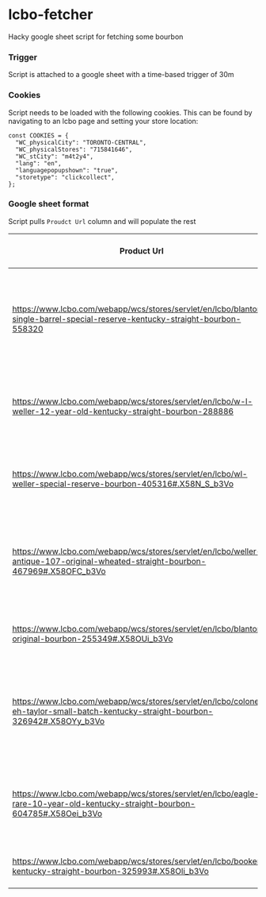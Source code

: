 # lcbo-fetcher
Hacky google sheet script for fetching some bourbon

### Trigger
Script is attached to a google sheet with a time-based trigger of 30m

### Cookies
Script needs to be loaded with the following cookies. This can be found by navigating to an lcbo page and setting your store location:

```
const COOKIES = {
  "WC_physicalCity": "TORONTO-CENTRAL",
  "WC_physicalStores": "715841646",
  "WC_stCity": "m4t2y4",
  "lang": "en",
  "languagepopupshown": "true",
  "storetype": "clickcollect",
};
```

### Google sheet format
Script pulls `Proudct Url` column and will populate the rest

|Product Url                                                                                                                       |Name                                                                                |Available for Delivery?|Available in Store?|Link Valid?|
|----------------------------------------------------------------------------------------------------------------------------------|------------------------------------------------------------------------------------|-----------------------|-------------------|-----------|
|https://www.lcbo.com/webapp/wcs/stores/servlet/en/lcbo/blantons-single-barrel-special-reserve-kentucky-straight-bourbon-558320    |Blanton's Single Barrel Special Reserve Kentucky Straight Bourbon (Limit 2 Bottles) |unavailable            |unavailable        |FALSE      |
|https://www.lcbo.com/webapp/wcs/stores/servlet/en/lcbo/w-l-weller-12-year-old-kentucky-straight-bourbon-288886                    |W. L. Weller 12-Year-Old Kentucky Straight Bourbon                                  |unavailable            |unavailable        |TRUE       |
|https://www.lcbo.com/webapp/wcs/stores/servlet/en/lcbo/wl-weller-special-reserve-bourbon-405316#.X58N_S_b3Vo                      |W.L. Weller Special Reserve Bourbon (Limit 2 Bottles)                               |unavailable            |unavailable        |TRUE       |
|https://www.lcbo.com/webapp/wcs/stores/servlet/en/lcbo/weller-antique-107-original-wheated-straight-bourbon-467969#.X58OFC_b3Vo   |Weller Antique 107 Original Wheated Straight Bourbon (Limit 2 Bottles)              |unavailable            |unavailable        |TRUE       |
|https://www.lcbo.com/webapp/wcs/stores/servlet/en/lcbo/blantons-original-bourbon-255349#.X58OUi_b3Vo                              |Blanton's Original Bourbon (Bottle Limit 2)                                         |unavailable            |unavailable        |TRUE       |
|https://www.lcbo.com/webapp/wcs/stores/servlet/en/lcbo/colonel-eh-taylor-small-batch-kentucky-straight-bourbon-326942#.X58OYy_b3Vo|Colonel E.H. Taylor Small Batch Kentucky Straight Bourbon (Limit 2 Bottles)         |unavailable            |unavailable        |TRUE       |
|https://www.lcbo.com/webapp/wcs/stores/servlet/en/lcbo/eagle-rare-10-year-old-kentucky-straight-bourbon-604785#.X58Oei_b3Vo       |Eagle Rare 10 Year Old Kentucky Straight Bourbon (Limit 2 Bottles)                  |unavailable            |unavailable        |TRUE       |
|https://www.lcbo.com/webapp/wcs/stores/servlet/en/lcbo/bookers-kentucky-straight-bourbon-325993#.X58Oli_b3Vo                      |Booker's Kentucky Straight Bourbon                                                  |unavailable            |unavailable        |TRUE       |
